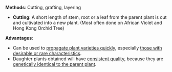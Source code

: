 **Methods**: Cutting, grafting, layering
- **Cutting**: A short length of stem, root or a leaf from the parent plant is cut and cultivated into a new plant.
  (Most often done on African Violet and Hong Kong Orchid Tree)

**Advantages**:
- Can be used to <u>propagate plant varieties quickly</u>, especially <u>those with desirable or rare characteristics</u>.
- Daughter plants obtained will have <u>consistent quality</u>, because they are <u>genetically identical to the parent plant</u>.
